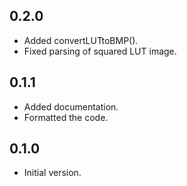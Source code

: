 ## 0.2.0

- Added convertLUTtoBMP().
- Fixed parsing of squared LUT image.


## 0.1.1

- Added documentation.
- Formatted the code.


## 0.1.0

- Initial version.
